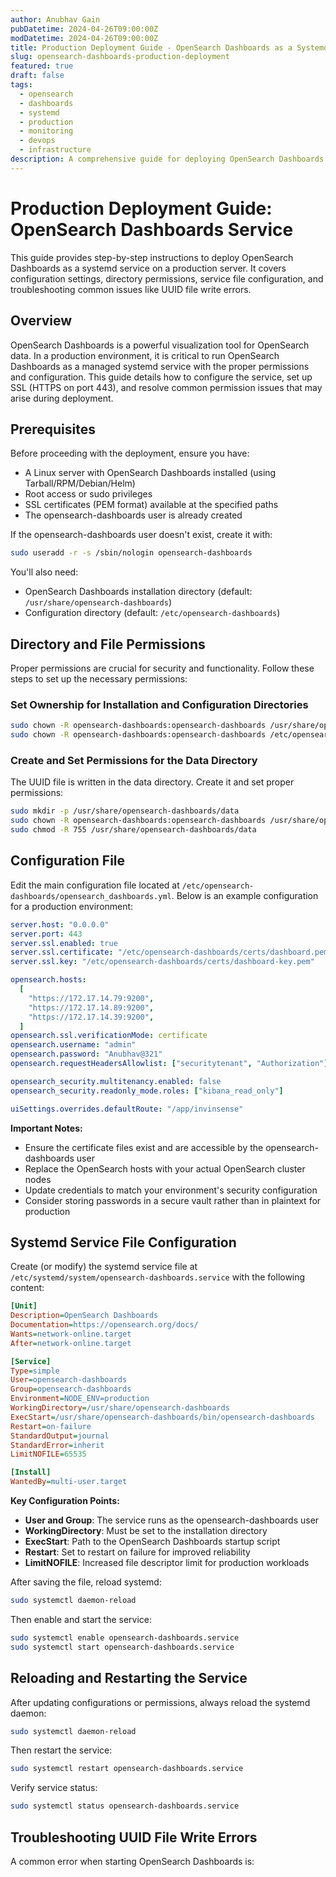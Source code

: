 ```yaml
---
author: Anubhav Gain
pubDatetime: 2024-04-26T09:00:00Z
modDatetime: 2024-04-26T09:00:00Z
title: Production Deployment Guide - OpenSearch Dashboards as a Systemd Service
slug: opensearch-dashboards-production-deployment
featured: true
draft: false
tags:
  - opensearch
  - dashboards
  - systemd
  - production
  - monitoring
  - devops
  - infrastructure
description: A comprehensive guide for deploying OpenSearch Dashboards as a systemd service in production environments, including configuration settings, permissions management, and common troubleshooting steps.
---
```


# Production Deployment Guide: OpenSearch Dashboards Service

This guide provides step-by-step instructions to deploy OpenSearch Dashboards as a systemd service on a production server. It covers configuration settings, directory permissions, service file configuration, and troubleshooting common issues like UUID file write errors.

## Overview

OpenSearch Dashboards is a powerful visualization tool for OpenSearch data. In a production environment, it is critical to run OpenSearch Dashboards as a managed systemd service with the proper permissions and configuration. This guide details how to configure the service, set up SSL (HTTPS on port 443), and resolve common permission issues that may arise during deployment.

## Prerequisites

Before proceeding with the deployment, ensure you have:

- A Linux server with OpenSearch Dashboards installed (using Tarball/RPM/Debian/Helm)
- Root access or sudo privileges
- SSL certificates (PEM format) available at the specified paths
- The opensearch-dashboards user is already created

If the opensearch-dashboards user doesn't exist, create it with:

```bash
sudo useradd -r -s /sbin/nologin opensearch-dashboards
```

You'll also need:

- OpenSearch Dashboards installation directory (default: `/usr/share/opensearch-dashboards`)
- Configuration directory (default: `/etc/opensearch-dashboards`)

## Directory and File Permissions

Proper permissions are crucial for security and functionality. Follow these steps to set up the necessary permissions:

### Set Ownership for Installation and Configuration Directories

```bash
sudo chown -R opensearch-dashboards:opensearch-dashboards /usr/share/opensearch-dashboards
sudo chown -R opensearch-dashboards:opensearch-dashboards /etc/opensearch-dashboards
```

### Create and Set Permissions for the Data Directory

The UUID file is written in the data directory. Create it and set proper permissions:

```bash
sudo mkdir -p /usr/share/opensearch-dashboards/data
sudo chown -R opensearch-dashboards:opensearch-dashboards /usr/share/opensearch-dashboards/data
sudo chmod -R 755 /usr/share/opensearch-dashboards/data
```

## Configuration File

Edit the main configuration file located at `/etc/opensearch-dashboards/opensearch_dashboards.yml`. Below is an example configuration for a production environment:

```yaml
server.host: "0.0.0.0"
server.port: 443
server.ssl.enabled: true
server.ssl.certificate: "/etc/opensearch-dashboards/certs/dashboard.pem"
server.ssl.key: "/etc/opensearch-dashboards/certs/dashboard-key.pem"

opensearch.hosts:
  [
    "https://172.17.14.79:9200",
    "https://172.17.14.89:9200",
    "https://172.17.14.39:9200",
  ]
opensearch.ssl.verificationMode: certificate
opensearch.username: "admin"
opensearch.password: "Anubhav@321"
opensearch.requestHeadersAllowlist: ["securitytenant", "Authorization"]

opensearch_security.multitenancy.enabled: false
opensearch_security.readonly_mode.roles: ["kibana_read_only"]

uiSettings.overrides.defaultRoute: "/app/invinsense"
```

**Important Notes:**

- Ensure the certificate files exist and are accessible by the opensearch-dashboards user
- Replace the OpenSearch hosts with your actual OpenSearch cluster nodes
- Update credentials to match your environment's security configuration
- Consider storing passwords in a secure vault rather than in plaintext for production

## Systemd Service File Configuration

Create (or modify) the systemd service file at `/etc/systemd/system/opensearch-dashboards.service` with the following content:

```ini
[Unit]
Description=OpenSearch Dashboards
Documentation=https://opensearch.org/docs/
Wants=network-online.target
After=network-online.target

[Service]
Type=simple
User=opensearch-dashboards
Group=opensearch-dashboards
Environment=NODE_ENV=production
WorkingDirectory=/usr/share/opensearch-dashboards
ExecStart=/usr/share/opensearch-dashboards/bin/opensearch-dashboards
Restart=on-failure
StandardOutput=journal
StandardError=inherit
LimitNOFILE=65535

[Install]
WantedBy=multi-user.target
```

**Key Configuration Points:**

- **User and Group**: The service runs as the opensearch-dashboards user
- **WorkingDirectory**: Must be set to the installation directory
- **ExecStart**: Path to the OpenSearch Dashboards startup script
- **Restart**: Set to restart on failure for improved reliability
- **LimitNOFILE**: Increased file descriptor limit for production workloads

After saving the file, reload systemd:

```bash
sudo systemctl daemon-reload
```

Then enable and start the service:

```bash
sudo systemctl enable opensearch-dashboards.service
sudo systemctl start opensearch-dashboards.service
```

## Reloading and Restarting the Service

After updating configurations or permissions, always reload the systemd daemon:

```bash
sudo systemctl daemon-reload
```

Then restart the service:

```bash
sudo systemctl restart opensearch-dashboards.service
```

Verify service status:

```bash
sudo systemctl status opensearch-dashboards.service
```

## Troubleshooting UUID File Write Errors

A common error when starting OpenSearch Dashboards is:
